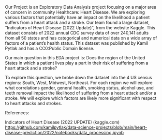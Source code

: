 Our Project is an Exploratory Data Analysis project focusing on a major area of concern in community Healthcare: Heart Disease. We are exploring various factors that potentially have an impact on the likelihood a patient suffers from a heart attack and a stroke. Our team found a large dataset, “Indicators of Heart Disease (2022 Update)”, from the website Kaggle. This dataset consists of 2022 annual CDC survey data of over 240,141 adults from all 50 states and has categorical and numerical data on a wide array of factors of a patient’s health status. This dataset was published by Kamil Pytlak and has a CC0:Public Domain license.

Our main question in this EDA project is: Does the region of the United States in which a patient lives play a part in their risk of suffering from a heart attack and a stroke? 

To explore this question, we broke down the dataset into the 4 US census regions: South, West, Midwest, Northeast. For each region we will explore what correlations gender, general health, smoking status, alcohol use, and teeth removal impact the likelihood of suffering from a heart attack and/or a stroke. We will explore which factors are likely more significant with respect to heart attacks and strokes. 




References: 

Indicators of Heart Disease (2022 UPDATE) (kaggle.com)
https://github.com/kamilpytlak/data-science-projects/blob/main/heart-disease-prediction/2022/notebooks/data_processing.ipynb
